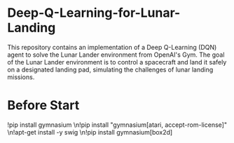 # Deep-Q-Learning-for-Lunar-Landing
This repository contains an implementation of a Deep Q-Learning (DQN) agent to solve the Lunar Lander environment from OpenAI's Gym. The goal of the Lunar Lander environment is to control a spacecraft and land it safely on a designated landing pad, simulating the challenges of lunar landing missions.

# Before Start

!pip install gymnasium
\n!pip install "gymnasium[atari, accept-rom-license]"
\n!apt-get install -y swig
\n!pip install gymnasium[box2d]
